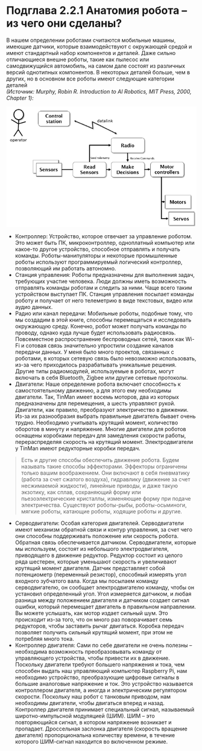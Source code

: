 # Подглава 2.2.1 Анатомия робота – из чего они сделаны?

В нашем определении роботами считаются мобильные машины, имеющие датчики, которые взаимодействуют с окружающей средой и имеют стандартный набор компонентов и деталей. Даже сильно отличающиеся внешне роботы, такие как пылесос или самодвижущийся автомобиль, на самом дале состоят из различных версий однотипных компонентов. В некоторых деталей больше, чем в других, но в основном все роботы имеют следующие категории деталей  
_\(Источник: Murphy, Robin R. Introduction to AI Robotics, MIT Press, 2000, Chapter 1\):_

![](.gitbook/assets/image.png)



* Контроллер: Устройство, которое отвечает за управление роботом. Это может быть ПК, микроконтроллер, одноплатный компьютер или какое-то другое устройство, способное отправлять и получать команды. Роботы-манипуляторы и некоторые промышленные роботы используют программируемый логический контроллер, позволяющий им работать автономно.
* Станция управления: Роботы предназначены для выполнения задач, требующих участие человека. Люди должны иметь возможность отправлять команды роботам и следить за ними. Чаще всего таким устройством выступает ПК. Станция управления посылает команды роботу и получает от него телеметрию в виде текстовых, видео или аудио данных.
* Радио или канал передачи: Мобильные роботы, подобные тому, что мы создадим в этой книге, способны перемещаться и исследовать окружающую среду. Конечно, робот может получать команды по проводу, однако куда лучше будет использовать радиосвязь. Повсеместное распространение беспроводных сетей, таких как Wi-Fi и сотовая связь значительно упростили создание каналов передачи данных. У меня было много проектов, связанных с роботами, в которых сетевую связь было невозможно использовать, из-за чего приходилось разрабатывать уникальные решения. Другие типы радиомодулей, используемые в роботах, могут включать в себя Bluetooth, Zigbee или другие сетевые протоколы.
* Двигатели: Наше определение робота включает способность к самостоятельному движению, а для этого ему необходимы двигатели. Так, TinMan имеет восемь моторов, два из которых предназначены для перемещения, а шесть управляют рукой. Двигатели, как правило, преобразуют электричество в движении. Из-за их разнообразия выбрать правильные двигатель бывает очень трудно. Необходимо учитывать крутящий момент, количество оборотов в минуту и напряжение. Многие двигатели для роботов оснащены коробками передач для замедления скорости работы, перераспределяя скорость на крутящий момент. Электродвигатели у TinMan имеют редукторные коробки передач.

> Есть и другие способы обеспечить движение робота. Будем называть такие способы эффекторами. Эффекторы ограничены только вашим воображением. Они включают в себя пневматику \(работа за счет сжатого воздуха\), гидравлику \(движение за счет несжимаемой жидкости\), линейные приводы, и даже такую экзотику, как сплав, сохраняющий форму или пьезоэлектрические кристаллы, изменяющие форму при подаче электричества. Существуют роботы-рыбы, роботы-осьминоги, мягкие роботы, катающие роботы, ходящие роботы и другие.

* Серводвигатели: Особая категория двигателей. Серводвигатели имеют механизм обратной связи и контур управления, за счет чего они способны поддерживать положение или скорость робота. Обратная связь обеспечивается датчиком. Серводвигатели, которые мы используем, состоят из небольшого электродвигателя, приводящего в движение редуктор. Редуктор состоит из целого ряда шестерен, которые уменьшают скорость и увеличивают крутящий момент двигателя. Датчик представляет собой потенциометр \(переменный резистор\), способный измерять угол входного зубчатого вала. Когда мы посылаем команду серводвигателю, он сообщает электродвигателю команду, чтобы он установил определенный угол. Угол измеряется датчиком, и любая разница между положением двигателя и датчиком создает сигнал ошибки, который перемещает двигатель в правильном направлении. Вы можете услышать, как мотор издает сильный шум. Это происходит из-за того, что он много раз поворачивает семь редукторов, чтобы заставить рычаг двигаться. Коробка передач позволяет получить сильный крутящий момент, при этом не потребляя много тока.
* Контроллер двигателя: Сами по себе двигатели не очень полезны – необходима возможность преобразовывать команду от управляющего устройства, чтобы привести их в движение. Поскольку двигатели требуют большего напряжения и тока, чем способен выдать наш управляющий компьютер Raspberry Pi, нам необходимо устройство, преобразующие цифровые сигналы в большие аналоговые напряжение и ток. Это устройство называется контроллером двигателя, а иногда и электрическим регулятором скорости. Поскольку наш робот с танковым приводом, нам необходимы двигатели, чтобы двигаться вперед и назад. Контроллер двигателя принимает специальный сигнал, называемый широтно-импульсной модуляцией \(ШИМ\). ШИМ – это повторяющийся сигнал, в котором напряжение возникает и пропадает. Дроссельная заслонка двигателя \(скорость вращение двигателя\) пропорциональна количеству времени, в течение которого ШИМ-сигнал находится во включенном режиме.

